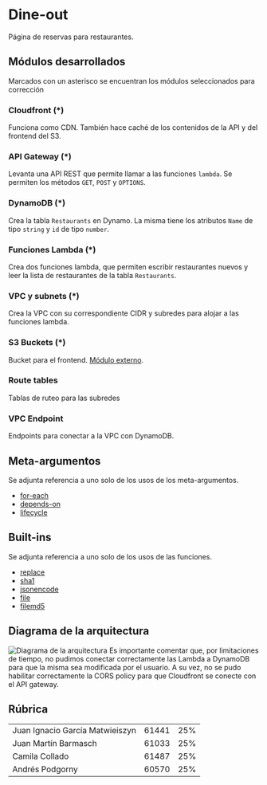 # Dine-out
Página de reservas para restaurantes.

## Módulos desarrollados
Marcados con un asterisco se encuentran los módulos seleccionados para corrección

### Cloudfront (*)
Funciona como CDN. También hace caché de los contenidos de la API y del frontend del S3.

### API Gateway (*)
Levanta una API REST que permite llamar a las funciones `lambda`. Se permiten los métodos `GET`, `POST` y `OPTIONS`.

### DynamoDB (*)
Crea la tabla `Restaurants` en Dynamo. La misma tiene los atributos `Name` de tipo `string` y `id` de tipo `number`.

### Funciones Lambda (*)
Crea dos funciones lambda, que permiten escribir restaurantes nuevos y leer la lista de restaurantes de la tabla `Restaurants`.

### VPC y subnets (*)
Crea la VPC con su correspondiente CIDR y subredes para alojar a las funciones lambda.

### S3 Buckets (*)
Bucket para el frontend. [Módulo externo](https://registry.terraform.io/modules/terraform-aws-modules/s3-bucket/aws/latest/examples/complete).

### Route tables
Tablas de ruteo para las subredes

### VPC Endpoint
Endpoints para conectar a la VPC con DynamoDB.

## Meta-argumentos
Se adjunta referencia a uno solo de los usos de los meta-argumentos.
+ [for-each](https://github.com/juani-garcia/2023Q2-G3/blob/main/terraform/modules/cloudfront/main.tf)
+ [depends-on](https://github.com/juani-garcia/2023Q2-G3/blob/main/terraform/lambda.tf)
+ [lifecycle](https://github.com/juani-garcia/2023Q2-G3/blob/main/terraform/modules/apigw/main.tf)

## Built-ins
Se adjunta referencia a uno solo de los usos de las funciones.
+ [replace](https://github.com/juani-garcia/2023Q2-G3/blob/main/terraform/cloudfront.tf)
+ [sha1](https://github.com/juani-garcia/2023Q2-G3/blob/main/terraform/modules/apigw/main.tf)
+ [jsonencode](https://github.com/juani-garcia/2023Q2-G3/blob/main/terraform/modules/apigw/main.tf)
+ [file](https://github.com/juani-garcia/2023Q2-G3/blob/main/terraform/locals.tf)
+ [filemd5](https://github.com/juani-garcia/2023Q2-G3/blob/main/terraform/s3.tf)

## Diagrama de la arquitectura
![Diagrama de la arquitectura](https://github.com/juani-garcia/2023Q2-G3/blob/main/terraform/docs/DineOut.png)
Es importante comentar que, por limitaciones de tiempo, no pudimos conectar correctamente las Lambda a DynamoDB para que la misma sea modificada por el usuario. A su vez, no se pudo habilitar correctamente la CORS policy para que Cloudfront se conecte con el API gateway.

## Rúbrica
<table>
    <tr>
        <td>Juan Ignacio García Matwieiszyn</td>
        <td>61441</td>
        <td>25%</td>
    </tr>
    <tr>
        <td>Juan Martín Barmasch</td>
        <td>61033</td>
        <td>25%</td>
    </tr>
    <tr>
        <td>Camila Collado</td>
        <td>61487</td>
        <td>25%</td>
    </tr>
    <tr>
        <td>Andrés Podgorny</td>
        <td>60570</td>
        <td>25%</td>
    </tr>
</table>
